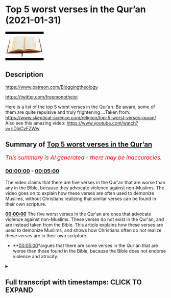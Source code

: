 # Top 5 worst verses in the Qur’an (2021-01-31)

![alt Top 5 worst verses in the Qur’an](vvMo_Ax195I.jpg "Top 5 worst verses in the Qur’an")

## Description

https://www.patreon.com/Bloggingtheology

https://twitter.com/freemonotheist

Here is a list of the top 5 worst verses in the Qur’an. Be aware, some of them are quite repulsive and truly frightening …Taken from: https://www.skeptical-science.com/religion/top-5-worst-verses-quran/
Also see this amazing video: https://www.youtube.com/watch?v=riDlxCvFZWw

## Summary of [Top 5 worst verses in the Qur’an](https://www.youtube.com/watch?v=vvMo_Ax195I)


*<span style="color:red; font-size:125%">This summary is AI generated - there may be inaccuracies</span>. [](/)*

### [00:00:00](https://www.youtube.com/watch?v=vvMo_Ax195I&t=0) - [00:05:00](https://www.youtube.com/watch?v=vvMo_Ax195I&t=300)

The video claims that there are five verses in the Qur'an that are worse than any in the Bible, because they advocate violence against non-Muslims. The video goes on to explain how these verses are often used to demonize Muslims, without Christians realizing that similar verses can be found in their own scripture.

**[00:00:00](https://www.youtube.com/watch?v=vvMo_Ax195I&t=0)** The five worst verses in the Qur'an are ones that advocate violence against non-Muslims. These verses do not exist in the Qur'an, and are instead taken from the Bible. This article explains how these verses are used to demonize Muslims, and shows how Christians often do not realize these verses are in their own scripture.
* **[00:05:00](https://www.youtube.com/watch?v=vvMo_Ax195I&t=300)*argues that there are some verses in the Qur'an that are worse than those found in the Bible, because the Bible does not endorse violence and atrocity.

<details><summary><h2>Full transcript with timestamps: CLICK TO EXPAND</h2></summary>

[0:00:00](https://youtu.be/vvMo_Ax195I?t=0) what are the the top five worst verses in the 
quran ? well here is a list of the top five worst    
[0:00:08](https://youtu.be/vvMo_Ax195I?t=8) verses in the quran . beware some of them are quite 
repulsive and truly frightening . here's one this is    
[0:00:15](https://youtu.be/vvMo_Ax195I?t=15) what allah says now go and strike the infidel 
and devote to destruction all that they have    
[0:00:22](https://youtu.be/vvMo_Ax195I?t=22) do not spare them but kill both men 
and women , child and infant ox and sheep    
[0:00:28](https://youtu.be/vvMo_Ax195I?t=28) camel and donkey . there's another verse that says :
happy is he who repays the infidel for what they    
[0:00:35](https://youtu.be/vvMo_Ax195I?t=35) have done to us . he who seizes their infants and 
dashes them against the rocks . another verse in the    
[0:00:43](https://youtu.be/vvMo_Ax195I?t=43) coran : so the man took his concubine and sent her 
outside to them and they raped her and abused her    
[0:00:50](https://youtu.be/vvMo_Ax195I?t=50) throughout the night and at dawn they let her go 
at daybreak the women went back to the house where    
[0:00:55](https://youtu.be/vvMo_Ax195I?t=55) her master was staying fell down at the door and 
lay there until daylight when her master got up in    
[0:01:01](https://youtu.be/vvMo_Ax195I?t=61) the morning and opened the door of the house and 
stepped out to continue on his way there lay his    
[0:01:07](https://youtu.be/vvMo_Ax195I?t=67) concubine falling in the doorway of the house 
with her hands on the threshold , he said to her :   
[0:01:12](https://youtu.be/vvMo_Ax195I?t=72) get up let's go . but there was no answer then the 
man put her on his donkey and set out for home .    
[0:01:20](https://youtu.be/vvMo_Ax195I?t=80) there's another verse : a wife must submit to her husband as to allah . and another verse :   
[0:01:27](https://youtu.be/vvMo_Ax195I?t=87) when a man sells his daughter as a slave she will 
not be freed at the end of six years as the men    
[0:01:34](https://youtu.be/vvMo_Ax195I?t=94) are if she does not please the man who bought 
her he may allow her to be bought back again .  
[0:01:42](https://youtu.be/vvMo_Ax195I?t=102) well that is clearly true vile stuff and rather 
obvious proof that all muslims are wicked evil    
[0:01:49](https://youtu.be/vvMo_Ax195I?t=109) people right ? ask yourself this knowing that you 
now know that the above verses are in the quran    
[0:01:55](https://youtu.be/vvMo_Ax195I?t=115) how do you feel about the book ? perhaps you've 
actually read the quran and are already familiar    
[0:02:01](https://youtu.be/vvMo_Ax195I?t=121) with those verses . okay i have a confession to 
make , none of these verses actually exist in    
[0:02:08](https://youtu.be/vvMo_Ax195I?t=128) the quran at all as i'm sure muslims realized 
and i'm reading this from a website i came across    
[0:02:14](https://youtu.be/vvMo_Ax195I?t=134) skeptical science.com i think it's an 
anti-religious site but this article is very    
[0:02:22](https://youtu.be/vvMo_Ax195I?t=142) very good . so it's a clever way of
breaking open these stereotypes that people have .  
[0:02:30](https://youtu.be/vvMo_Ax195I?t=150) let's look at the what he says is : none of these 
verses actually exist in the quran at all instead    
[0:02:36](https://youtu.be/vvMo_Ax195I?t=156) i took a few bible verses and simply injected the 
word allah instead of the word god and injected    
[0:02:42](https://youtu.be/vvMo_Ax195I?t=162) the word infidel to make it sound islamic . here 
are the those original bible verses . this is what    
[0:02:49](https://youtu.be/vvMo_Ax195I?t=169) the lord almighty says : now go and strike amalek 
and devote to destruction all that they have do    
[0:02:55](https://youtu.be/vvMo_Ax195I?t=175) not spare them but kill both men and women , child 
and infant ox and sheep camel and donkey that's    
[0:03:02](https://youtu.be/vvMo_Ax195I?t=182) 1 samuel 15 3 . and this is from pslam : happy is 
he who repays you for what you have done to us    
[0:03:11](https://youtu.be/vvMo_Ax195I?t=191) he who seizes your infants and dashes them against 
the rocks psalm 137 verse 9. there's another one    
[0:03:19](https://youtu.be/vvMo_Ax195I?t=199) in judges 19 : so the man took his concubine and 
set out another concubine story is in judges 19    
[0:03:27](https://youtu.be/vvMo_Ax195I?t=207) and then wives submit to your husbands as 
to the lord ephesians 5 22 . and then the last    
[0:03:35](https://youtu.be/vvMo_Ax195I?t=215) passage i read out was exodus 21 : when a man sells 
his daughter as a slave she will not be freed at    
[0:03:43](https://youtu.be/vvMo_Ax195I?t=223) the end of six years as the men are if she does 
not please the man who bought her he may allow    
[0:03:48](https://youtu.be/vvMo_Ax195I?t=228) her to be bought back again . and the author of this 
article says : so my point is this you can take    
[0:03:55](https://youtu.be/vvMo_Ax195I?t=235) almost any religious text and quote mine it for 
whatever agenda you might have for example    
[0:04:02](https://youtu.be/vvMo_Ax195I?t=242) you can pick out all the nice stuff disregard the 
other rather obviously not so nice bits and claim    
[0:04:08](https://youtu.be/vvMo_Ax195I?t=248) it is like no other book and so on . i think the 
point here is that christians generally are not    
[0:04:14](https://youtu.be/vvMo_Ax195I?t=254) aware of these ghastly verses if they were in the 
quran however and they're not can you imagine how    
[0:04:21](https://youtu.be/vvMo_Ax195I?t=261) they would be exploited in anti-muslim rhetoric ?
can you imagine they would rub muslims faces in    
[0:04:28](https://youtu.be/vvMo_Ax195I?t=268) these terrible terrible verses . and yet they're 
in their own bible and they must own them because    
[0:04:33](https://youtu.be/vvMo_Ax195I?t=273) to traditional christians catholics evangelicals 
this is the word of god and there's nothing like    
[0:04:39](https://youtu.be/vvMo_Ax195I?t=279) this in the quran nowhere in the quran does it 
say to the prophet that he should target women ,  
[0:04:46](https://youtu.be/vvMo_Ax195I?t=286) children , babies etc . for extermination this is 
something alien to islam but it's there in the    
[0:04:54](https://youtu.be/vvMo_Ax195I?t=294) sacred texts of the jews and the christians . so 
i hope you didn't find that beginning of that    
[0:04:59](https://youtu.be/vvMo_Ax195I?t=299) video too shocking . it really is addressed 
to christians who think the worst of the quran    
[0:05:05](https://youtu.be/vvMo_Ax195I?t=305) when their own bible is actually far more violent 
and extols real nasty atrocities in the    
[0:05:13](https://youtu.be/vvMo_Ax195I?t=313) way that the quran has never done and islamic 
tradition does not endorse at all and that was    
[0:05:18](https://youtu.be/vvMo_Ax195I?t=318) the point of this slightly odd beginning . anyway 
i hope you found it interesting . until next time  

</details>
